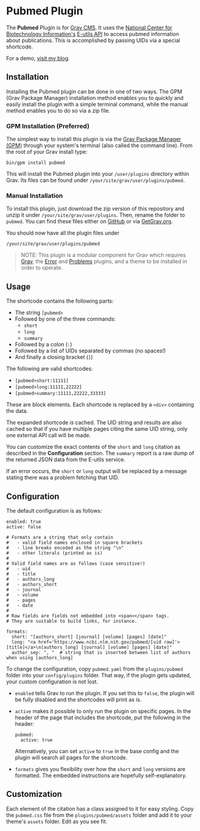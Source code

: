 # Pubmed Plugin

The **Pubmed** Plugin is for [Grav CMS](http://github.com/getgrav/grav). It uses the [National Center for Biotechnology Information's](https://www.ncbi.nlm.nih.gov/) [E-utils API](https://www.ncbi.nlm.nih.gov/books/NBK25500/) to access pubmed information about publications. This is accomplished by passing UIDs via a special shortcode.

For a demo, [visit my blog](https://perlkonig.com/demos/pubmed).

## Installation

Installing the Pubmed plugin can be done in one of two ways. The GPM (Grav Package Manager) installation method enables you to quickly and easily install the plugin with a simple terminal command, while the manual method enables you to do so via a zip file.

### GPM Installation (Preferred)

The simplest way to install this plugin is via the [Grav Package Manager (GPM)](http://learn.getgrav.org/advanced/grav-gpm) through your system's terminal (also called the command line).  From the root of your Grav install type:

    bin/gpm install pubmed

This will install the Pubmed plugin into your `/user/plugins` directory within Grav. Its files can be found under `/your/site/grav/user/plugins/pubmed`.

### Manual Installation

To install this plugin, just download the zip version of this repository and unzip it under `/your/site/grav/user/plugins`. Then, rename the folder to `pubmed`. You can find these files either on [GitHub](https://github.com/Perlkonig/grav-plugin-pubmed) or via [GetGrav.org](http://getgrav.org/downloads/plugins#extras).

You should now have all the plugin files under

    /your/site/grav/user/plugins/pubmed
	
> NOTE: This plugin is a modular component for Grav which requires [Grav](http://github.com/getgrav/grav), the [Error](https://github.com/getgrav/grav-plugin-error) and [Problems](https://github.com/getgrav/grav-plugin-problems) plugins, and a theme to be installed in order to operate.

## Usage

The shortcode contains the following parts:

  - The string `[pubmed>`
  - Followed by one of the three commands:
    - `short`
    - `long`
    - `summary`
  - Followed by a colon (`:`)
  - Followed by a list of UIDs separated by commas (no spaces!)
  - And finally a closing bracket (`]`)

The following are valid shortcodes:

  - `[pubmed>short:11111]`
  - `[pubmed>long:11111,22222]`
  - `[pubmed>summary:11111,22222,33333]`

These are block elements. Each shortcode is replaced by a `<div>` containing the data. 

The expanded shortcode *is* cached. The UID string and results are also cached so that if you have multiple pages citing the same UID string, only one external API call will be made.

You can customize the exact contents of the `short` and `long` citation as described in the **Configuration** section. The `summary` report is a raw dump of the returned JSON data from the E-utils service.

If an error occurs, the `short` or `long` output will be replaced by a message stating there was a problem fetching that UID.

## Configuration

The default configuration is as follows:

```
enabled: true
active: false

# Formats are a string that only contain 
#   - valid field names enclosed in square brackets
#   - line breaks encoded as the string "\n"
#   - other literals (printed as is)
#
# Valid field names are as follows (case sensitive!)
#   - uid
#   - title
#   - authors_long
#   - authors_short
#   - journal
#   - volume
#   - pages
#   - date
#
# Raw fields are fields not embedded into <span></span> tags.
# They are suitable to build links, for instance.

formats:
  short: "[authors_short] [journal] [volume] [pages] [date]"
  long: "<a href='https://www.ncbi.nlm.nih.gov/pubmed/[uid raw]'>[title]</a>\n[authors_long] [journal] [volume] [pages] [date]"
  author_sep: ", "  # string that is inserted between list of authors when using [authors_long]
```

To change the configuration, copy `pubmed.yaml` from the `plugins/pubmed` folder into your `config/plugins` folder. That way, if the plugin gets updated, your custom configuration is not lost.

- `enabled` tells Grav to run the plugin. If you set this to `false`, the plugin will be fully disabled and the shortcodes will print as is.

- `active` makes it possible to only run the plugin on specific pages. In the header of the page that includes the shortcode, put the following in the header:

  ```
  pubmed:
    active: true
  ```

  Alternatively, you can set `active` to `true` in the base config and the plugin will search all pages for the shortcode.

- `formats` gives you flexibility over how the `short` and `long` versions are formatted. The embedded instructions are hopefully self-explanatory.

## Customization

Each element of the citation has a class assigned to it for easy styling. Copy the `pubmed.css` file from the `plugins/pubmed/assets` folder and add it to your theme's ``assets`` folder. Edit as you see fit.

